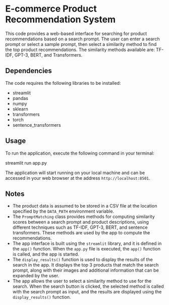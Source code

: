 # E-commerce Product Recommendation System

This code provides a web-based interface for searching for product recommendations based on a search prompt. The user can enter a search prompt or select a sample prompt, then select a similarity method to find the top product recommendations. The similarity methods available are: TF-IDF, GPT-3, BERT, and Transformers.

## Dependencies

The code requires the following libraries to be installed:

- streamlit
- pandas
- numpy
- sklearn
- transformers
- torch
- sentence_transformers

## Usage

To run the application, execute the following command in your terminal:

streamlit run app.py


The application will start running on your local machine and can be accessed in your web browser at the address `http://localhost:8501`.

## Notes

- The product data is assumed to be stored in a CSV file at the location specified by the `DATA_PATH` environment variable.
- The `PromptMatching` class provides methods for computing similarity scores between a search prompt and product descriptions, using different techniques such as TF-IDF, GPT-3, BERT, and sentence transformers. These methods are used by the app to compute the recommendations.
- The app interface is built using the `streamlit` library, and it is defined in the `app()` function. When the `app.py` file is executed, the `app()` function is called, and the app is started.
- The `display_results()` function is used to display the results of the search in the app. It displays the top 3 products that match the search prompt, along with their images and additional information that can be expanded by the user.
- The app allows the user to select a similarity method to use for the search. When the search button is clicked, the selected method is called with the search prompt as input, and the results are displayed using the `display_results()` function.
